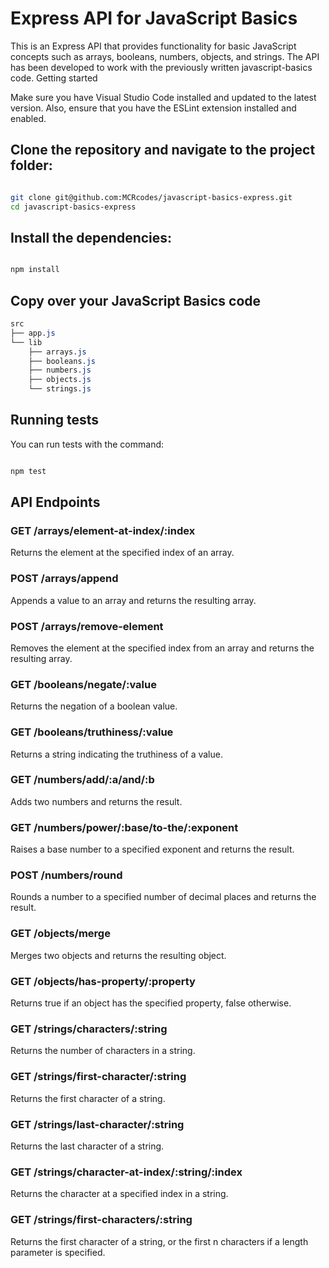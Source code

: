 # Express API for JavaScript Basics

This is an Express API that provides functionality for basic JavaScript concepts such as arrays, booleans, numbers, objects, and strings. The API has been developed to work with the previously written javascript-basics code.
Getting started

Make sure you have Visual Studio Code installed and updated to the latest version. Also, ensure that you have the ESLint extension installed and enabled.

## Clone the repository and navigate to the project folder:

```bash

git clone git@github.com:MCRcodes/javascript-basics-express.git
cd javascript-basics-express

```

## Install the dependencies:

```bash

npm install

```

## Copy over your JavaScript Basics code

```css
src
├── app.js
└── lib
    ├── arrays.js
    ├── booleans.js
    ├── numbers.js
    ├── objects.js
    └── strings.js
```

## Running tests

You can run tests with the command:

```bash

npm test

```

## API Endpoints

### GET /arrays/element-at-index/:index

Returns the element at the specified index of an array.

### POST /arrays/append

Appends a value to an array and returns the resulting array.

### POST /arrays/remove-element

Removes the element at the specified index from an array and returns the resulting array.

### GET /booleans/negate/:value

Returns the negation of a boolean value.

### GET /booleans/truthiness/:value

Returns a string indicating the truthiness of a value.

### GET /numbers/add/:a/and/:b

Adds two numbers and returns the result.

### GET /numbers/power/:base/to-the/:exponent

Raises a base number to a specified exponent and returns the result.

### POST /numbers/round

Rounds a number to a specified number of decimal places and returns the result.

### GET /objects/merge

Merges two objects and returns the resulting object.

### GET /objects/has-property/:property

Returns true if an object has the specified property, false otherwise.

### GET /strings/characters/:string

Returns the number of characters in a string.

### GET /strings/first-character/:string

Returns the first character of a string.

### GET /strings/last-character/:string

Returns the last character of a string.

### GET /strings/character-at-index/:string/:index

Returns the character at a specified index in a string.

### GET /strings/first-characters/:string

Returns the first character of a string, or the first n characters if a length parameter is specified.
